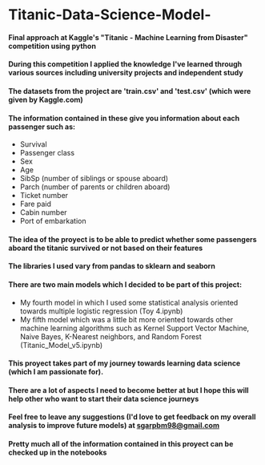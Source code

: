 # Titanic-Data-Science-Model-
#### Final approach at Kaggle's "Titanic - Machine Learning from Disaster" competition using python
#### During this competition I applied the knowledge I've learned through various sources including university projects and independent study
#### The datasets from the project are 'train.csv' and 'test.csv' (which were given by Kaggle.com)
#### The information contained in these give you information about each passenger such as:
- Survival
- Passenger class
- Sex
- Age
- SibSp (number of siblings or spouse aboard)
- Parch (number of parents or children aboard)
- Ticket number
- Fare paid
- Cabin number
- Port of embarkation
#### The idea of the proyect is to be able to predict whether some passengers aboard the titanic survived or not based on their features
#### The libraries I used vary from pandas to sklearn and seaborn
#### There are two main models which I decided to be part of this project:
- My fourth model in which I used some statistical analysis oriented towards multiple logistic regression (Toy 4.ipynb)
- My fifth model which was a little bit more oriented towards other machine learning algorithms such as Kernel Support Vector Machine, Naive Bayes, K-Nearest neighbors, and Random Forest (Titanic_Model_v5.ipynb)
#### This proyect takes part of my journey towards learning data science (which I am passionate for). 
#### There are a lot of aspects I need to become better at but I hope this will help other who want to start their data science journeys
#### Feel free to leave any suggestions (I'd love to get feedback on my overall analysis to improve future models) at sgarpbm98@gmail.com
#### Pretty much all of the information contained in this proyect can be checked up in the notebooks
